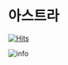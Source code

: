 # 아스트라

[![Hits](https://hits.seeyoufarm.com/api/count/incr/badge.svg?url=https%3A%2F%2Fgithub.com%2FAstraKR&count_bg=%233F9BA4&title_bg=%23555555&icon=&icon_color=%23E7E7E7&title=VISIT&edge_flat=false)](https://github.com/AstraKR)

![info](https://github-readme-stats.vercel.app/api?username=AstraKR&show_icons=true&theme=prussian)

